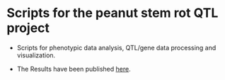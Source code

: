 # Scripts for the peanut stem rot QTL project

* Scripts for phenotypic data analysis, QTL/gene data processing and visualization.

* The Results have been published [here](https://link.springer.com/article/10.1007/s00122-020-03542-y).
